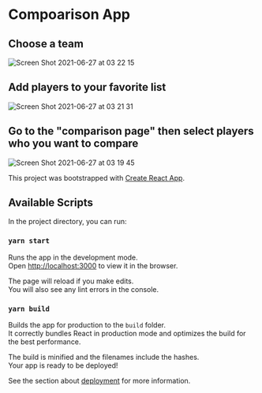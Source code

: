 # Compoarison App

## Choose a team
![Screen Shot 2021-06-27 at 03 22 15](https://user-images.githubusercontent.com/23109116/123529218-e22f9480-d6f6-11eb-97a7-07d3b6c0eaac.png)
## Add players to your favorite list
![Screen Shot 2021-06-27 at 03 21 31](https://user-images.githubusercontent.com/23109116/123529203-c6c48980-d6f6-11eb-8e89-66ca96e72a97.png)
## Go to the "comparison page" then select players who you want to compare
![Screen Shot 2021-06-27 at 03 19 45](https://user-images.githubusercontent.com/23109116/123529172-89f89280-d6f6-11eb-8616-bf4cd214f4ae.png)


This project was bootstrapped with [Create React App](https://github.com/facebook/create-react-app).

## Available Scripts

In the project directory, you can run:

### `yarn start`

Runs the app in the development mode.\
Open [http://localhost:3000](http://localhost:3000) to view it in the browser.

The page will reload if you make edits.\
You will also see any lint errors in the console.


### `yarn build`

Builds the app for production to the `build` folder.\
It correctly bundles React in production mode and optimizes the build for the best performance.

The build is minified and the filenames include the hashes.\
Your app is ready to be deployed!

See the section about [deployment](https://facebook.github.io/create-react-app/docs/deployment) for more information.
